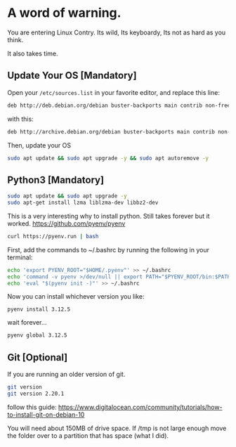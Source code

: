 # A word of warning.
You are entering Linux Contry. Its wild, Its keyboardy, Its not as hard as you think.

It also takes time. 


## Update Your OS [Mandatory]

Open your `/etc/sources.list` in your favorite editor, and replace this line:

```bash
deb http://deb.debian.org/debian buster-backports main contrib non-free
```
with this:
```bash
deb http://archive.debian.org/debian buster-backports main contrib non-free
```

Then, update your OS
```bash
sudo apt update && sudo apt upgrade -y && sudo apt autoremove -y
```
## Python3 [Mandatory]

```bash
sudo apt update && sudo apt upgrade -y
sudo apt-get install lzma liblzma-dev libbz2-dev
```
This is a very interesting why to install python. Still takes forever but it worked. https://github.com/pyenv/pyenv
```bash
curl https://pyenv.run | bash
```
First, add the commands to ~/.bashrc by running the following in your terminal:
```bash
echo 'export PYENV_ROOT="$HOME/.pyenv"' >> ~/.bashrc
echo 'command -v pyenv >/dev/null || export PATH="$PYENV_ROOT/bin:$PATH"' >> ~/.bashrc
echo 'eval "$(pyenv init -)"' >> ~/.bashrc
```
Now you can install whichever version you like:
```
pyenv install 3.12.5
```
wait forever...
```bash
pyenv global 3.12.5
```

## Git [Optional]
If you are running an older version of git.
```bash
git version
git version 2.20.1
```
follow this guide:
https://www.digitalocean.com/community/tutorials/how-to-install-git-on-debian-10

You will need about 150MB of drive space. If /tmp is not large enough move the folder over to a partition that has space (what I did).
